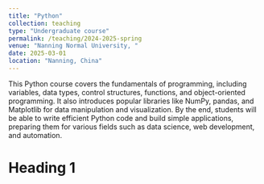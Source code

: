 ```yaml
---
title: "Python"
collection: teaching
type: "Undergraduate course"
permalink: /teaching/2024-2025-spring
venue: "Nanning Normal University, "
date: 2025-03-01
location: "Nanning, China"
---
```


This Python course covers the fundamentals of programming, including variables, data types, control structures, functions, and object-oriented programming. It also introduces popular libraries like NumPy, pandas, and Matplotlib for data manipulation and visualization. By the end, students will be able to write efficient Python code and build simple applications, preparing them for various fields such as data science, web development, and automation.

Heading 1
======

